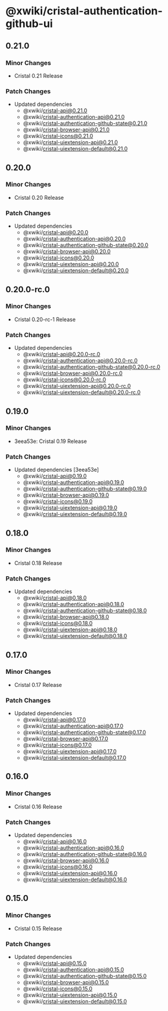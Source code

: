 # @xwiki/cristal-authentication-github-ui

## 0.21.0

### Minor Changes

- Cristal 0.21 Release

### Patch Changes

- Updated dependencies
  - @xwiki/cristal-api@0.21.0
  - @xwiki/cristal-authentication-api@0.21.0
  - @xwiki/cristal-authentication-github-state@0.21.0
  - @xwiki/cristal-browser-api@0.21.0
  - @xwiki/cristal-icons@0.21.0
  - @xwiki/cristal-uiextension-api@0.21.0
  - @xwiki/cristal-uiextension-default@0.21.0

## 0.20.0

### Minor Changes

- Cristal 0.20 Release

### Patch Changes

- Updated dependencies
  - @xwiki/cristal-api@0.20.0
  - @xwiki/cristal-authentication-api@0.20.0
  - @xwiki/cristal-authentication-github-state@0.20.0
  - @xwiki/cristal-browser-api@0.20.0
  - @xwiki/cristal-icons@0.20.0
  - @xwiki/cristal-uiextension-api@0.20.0
  - @xwiki/cristal-uiextension-default@0.20.0

## 0.20.0-rc.0

### Minor Changes

- Cristal 0.20-rc-1 Release

### Patch Changes

- Updated dependencies
  - @xwiki/cristal-api@0.20.0-rc.0
  - @xwiki/cristal-authentication-api@0.20.0-rc.0
  - @xwiki/cristal-authentication-github-state@0.20.0-rc.0
  - @xwiki/cristal-browser-api@0.20.0-rc.0
  - @xwiki/cristal-icons@0.20.0-rc.0
  - @xwiki/cristal-uiextension-api@0.20.0-rc.0
  - @xwiki/cristal-uiextension-default@0.20.0-rc.0

## 0.19.0

### Minor Changes

- 3eea53e: Cristal 0.19 Release

### Patch Changes

- Updated dependencies [3eea53e]
  - @xwiki/cristal-api@0.19.0
  - @xwiki/cristal-authentication-api@0.19.0
  - @xwiki/cristal-authentication-github-state@0.19.0
  - @xwiki/cristal-browser-api@0.19.0
  - @xwiki/cristal-icons@0.19.0
  - @xwiki/cristal-uiextension-api@0.19.0
  - @xwiki/cristal-uiextension-default@0.19.0

## 0.18.0

### Minor Changes

- Cristal 0.18 Release

### Patch Changes

- Updated dependencies
  - @xwiki/cristal-api@0.18.0
  - @xwiki/cristal-authentication-api@0.18.0
  - @xwiki/cristal-authentication-github-state@0.18.0
  - @xwiki/cristal-browser-api@0.18.0
  - @xwiki/cristal-icons@0.18.0
  - @xwiki/cristal-uiextension-api@0.18.0
  - @xwiki/cristal-uiextension-default@0.18.0

## 0.17.0

### Minor Changes

- Cristal 0.17 Release

### Patch Changes

- Updated dependencies
  - @xwiki/cristal-api@0.17.0
  - @xwiki/cristal-authentication-api@0.17.0
  - @xwiki/cristal-authentication-github-state@0.17.0
  - @xwiki/cristal-browser-api@0.17.0
  - @xwiki/cristal-icons@0.17.0
  - @xwiki/cristal-uiextension-api@0.17.0
  - @xwiki/cristal-uiextension-default@0.17.0

## 0.16.0

### Minor Changes

- Cristal 0.16 Release

### Patch Changes

- Updated dependencies
  - @xwiki/cristal-api@0.16.0
  - @xwiki/cristal-authentication-api@0.16.0
  - @xwiki/cristal-authentication-github-state@0.16.0
  - @xwiki/cristal-browser-api@0.16.0
  - @xwiki/cristal-icons@0.16.0
  - @xwiki/cristal-uiextension-api@0.16.0
  - @xwiki/cristal-uiextension-default@0.16.0

## 0.15.0

### Minor Changes

- Cristal 0.15 Release

### Patch Changes

- Updated dependencies
  - @xwiki/cristal-api@0.15.0
  - @xwiki/cristal-authentication-api@0.15.0
  - @xwiki/cristal-authentication-github-state@0.15.0
  - @xwiki/cristal-browser-api@0.15.0
  - @xwiki/cristal-icons@0.15.0
  - @xwiki/cristal-uiextension-api@0.15.0
  - @xwiki/cristal-uiextension-default@0.15.0
